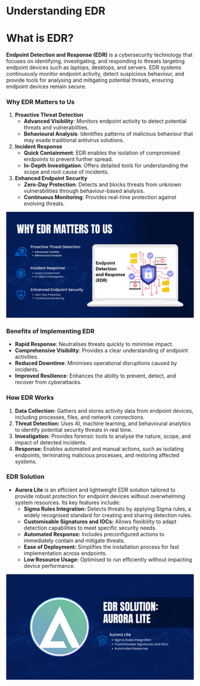 # Understanding EDR

# **What is EDR?**

**Endpoint Detection and Response (EDR)** is a cybersecurity technology that focuses on identifying, investigating, and responding to threats targeting endpoint devices such as laptops, desktops, and servers. EDR systems continuously monitor endpoint activity, detect suspicious behaviour, and provide tools for analysing and mitigating potential threats, ensuring endpoint devices remain secure.

### **Why EDR Matters to Us**

1. **Proactive Threat Detection**
    - **Advanced Visibility**: Monitors endpoint activity to detect potential threats and vulnerabilities.
    - **Behavioural Analysis**: Identifies patterns of malicious behaviour that may evade traditional antivirus solutions.
2. **Incident Response**
    - **Quick Containment**: EDR enables the isolation of compromised endpoints to prevent further spread.
    - **In-Depth Investigation**: Offers detailed tools for understanding the scope and root cause of incidents.
3. **Enhanced Endpoint Security**
    - **Zero-Day Protection**: Detects and blocks threats from unknown vulnerabilities through behaviour-based analysis.
    - **Continuous Monitoring**: Provides real-time protection against evolving threats.

![14.png](14.png)

### **Benefits of Implementing EDR**

- **Rapid Response**: Neutralises threats quickly to minimise impact.
- **Comprehensive Visibility**: Provides a clear understanding of endpoint activities.
- **Reduced Downtime**: Minimises operational disruptions caused by incidents.
- **Improved Resilience**: Enhances the ability to prevent, detect, and recover from cyberattacks.

### **How EDR Works**

1. **Data Collection:** Gathers and stores activity data from endpoint devices, including processes, files, and network connections.
2. **Threat Detection:** Uses AI, machine learning, and behavioural analytics to identify potential security threats in real time.
3. **Investigation:** Provides forensic tools to analyse the nature, scope, and impact of detected incidents.
4. **Response:** Enables automated and manual actions, such as isolating endpoints, terminating malicious processes, and restoring affected systems.

### **EDR Solution**

- **Aurora Lite** is an efficient and lightweight EDR solution tailored to provide robust protection for endpoint devices without overwhelming system resources. Its key features include:
    - **Sigma Rules Integration:** Detects threats by applying Sigma rules, a widely recognised standard for creating and sharing detection rules.
    - **Customisable Signatures and IOCs:** Allows flexibility to adapt detection capabilities to meet specific security needs.
    - **Automated Response:** Includes preconfigured actions to immediately contain and mitigate threats.
    - **Ease of Deployment:** Simplifies the installation process for fast implementation across endpoints.
    - **Low Resource Usage:** Optimised to run efficiently without impacting device performance.

![15.png](15.png)